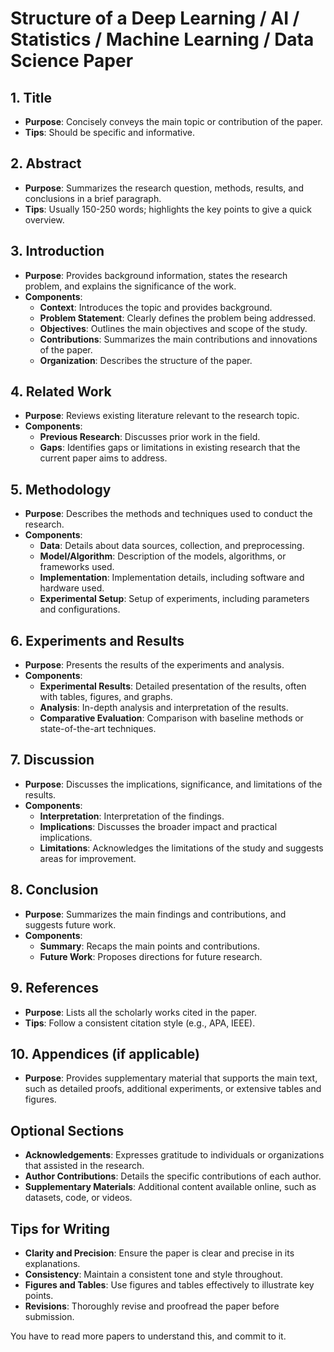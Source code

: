# Structure of a Deep Learning / AI / Statistics / Machine Learning / Data Science Paper

## 1. Title
- **Purpose**: Concisely conveys the main topic or contribution of the paper.
- **Tips**: Should be specific and informative.

## 2. Abstract
- **Purpose**: Summarizes the research question, methods, results, and conclusions in a brief paragraph.
- **Tips**: Usually 150-250 words; highlights the key points to give a quick overview.

## 3. Introduction
- **Purpose**: Provides background information, states the research problem, and explains the significance of the work.
- **Components**:
  - **Context**: Introduces the topic and provides background.
  - **Problem Statement**: Clearly defines the problem being addressed.
  - **Objectives**: Outlines the main objectives and scope of the study.
  - **Contributions**: Summarizes the main contributions and innovations of the paper.
  - **Organization**: Describes the structure of the paper.

## 4. Related Work
- **Purpose**: Reviews existing literature relevant to the research topic.
- **Components**:
  - **Previous Research**: Discusses prior work in the field.
  - **Gaps**: Identifies gaps or limitations in existing research that the current paper aims to address.

## 5. Methodology
- **Purpose**: Describes the methods and techniques used to conduct the research.
- **Components**:
  - **Data**: Details about data sources, collection, and preprocessing.
  - **Model/Algorithm**: Description of the models, algorithms, or frameworks used.
  - **Implementation**: Implementation details, including software and hardware used.
  - **Experimental Setup**: Setup of experiments, including parameters and configurations.

## 6. Experiments and Results
- **Purpose**: Presents the results of the experiments and analysis.
- **Components**:
  - **Experimental Results**: Detailed presentation of the results, often with tables, figures, and graphs.
  - **Analysis**: In-depth analysis and interpretation of the results.
  - **Comparative Evaluation**: Comparison with baseline methods or state-of-the-art techniques.

## 7. Discussion
- **Purpose**: Discusses the implications, significance, and limitations of the results.
- **Components**:
  - **Interpretation**: Interpretation of the findings.
  - **Implications**: Discusses the broader impact and practical implications.
  - **Limitations**: Acknowledges the limitations of the study and suggests areas for improvement.

## 8. Conclusion
- **Purpose**: Summarizes the main findings and contributions, and suggests future work.
- **Components**:
  - **Summary**: Recaps the main points and contributions.
  - **Future Work**: Proposes directions for future research.

## 9. References
- **Purpose**: Lists all the scholarly works cited in the paper.
- **Tips**: Follow a consistent citation style (e.g., APA, IEEE).

## 10. Appendices (if applicable)
- **Purpose**: Provides supplementary material that supports the main text, such as detailed proofs, additional experiments, or extensive tables and figures.

## Optional Sections

- **Acknowledgements**: Expresses gratitude to individuals or organizations that assisted in the research.
- **Author Contributions**: Details the specific contributions of each author.
- **Supplementary Materials**: Additional content available online, such as datasets, code, or videos.

## Tips for Writing

- **Clarity and Precision**: Ensure the paper is clear and precise in its explanations.
- **Consistency**: Maintain a consistent tone and style throughout.
- **Figures and Tables**: Use figures and tables effectively to illustrate key points.
- **Revisions**: Thoroughly revise and proofread the paper before submission.

You have to read more papers to understand this, and commit to it.
